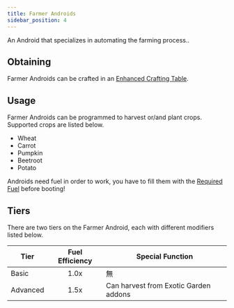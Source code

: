 ```yaml
---
title: Farmer Androids
sidebar_position: 4
---
```


An Android that specializes in automating the farming process..

## Obtaining

Farmer Androids can be crafted in an [Enhanced Crafting Table](Enhanced-Crafting-Table).

## Usage

Farmer Androids can be programmed to harvest or/and plant crops. Supported crops are listed below.

- Wheat
- Carrot
- Pumpkin
- Beetroot
- Potato

Androids need fuel in order to work, you have to fill them with the [Required Fuel](Normal-Androids#power-source) before booting!

## Tiers

There are two tiers on the Farmer Android, each with different modifiers listed below.

| Tier     | Fuel Efficiency | Special Function                      |
| -------- |:---------------:| ------------------------------------- |
| Basic    |      1.0x       | 無                                     |
| Advanced |      1.5x       | Can harvest from Exotic Garden addons |
